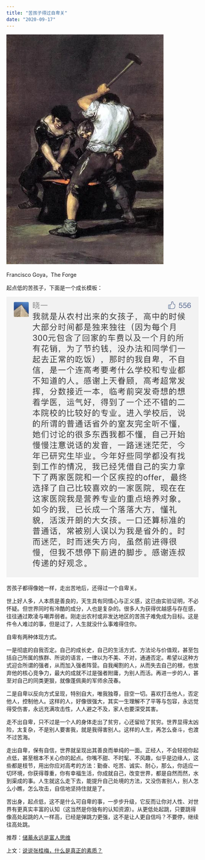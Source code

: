 ```yaml
---
title: "苦孩子得过自卑关"
date: "2020-09-17"
---
```


  

![连岳文章](images/连岳文章picture-20.jpg)

Francisco Goya，The Forge

  

起点低的苦孩子，下面是一个成长模板：

  

![连岳文章](images/连岳文章picture-21.jpg)

  

苦孩子都得像她一样，走出苦地后，还得过一个自卑关。

  

世上好人多，人本质是善良的，天生具有同情心与正义感，这已由实验证明，不必怀疑。但世界同时有冷酷的成分，人也是复杂的。很多人为获得优越感与存在感，往往通过欺凌与嘲弄弱者。刚走出农村或非发达地区的苦孩子难免成为目标。这是件令人难过的事，但是过了，人生就没什么事难得住你。

  

自卑有两种体现方式。

  

一是彻底的自我否定。自己的成长史，自己的生活方式、方法论与价值观，甚至包括自己所属的族群、所说的语言，一律以为不美、不对，通通否定。希望以这种方式迎合所谓的强者，从而加入强者阵营。自我阉割的人，从而失去自己的根，也放弃他的核心竞争力，最大的成就不过是强者附庸，为别人而活。再进一步的人，甚至对自己的同类更狠，就像蓬佩奥的军师余茂春。

  

二是自卑以反向方式呈现，特别自大，唯我独尊，目空一切。喜欢打击他人，否定他人，控制他人。这样的人，好像很强大，其实一生理解不了平等与包容，永远觉得受伤害，永远充满攻击性，人人避之不及，家人也要深受其害。

  

走不出自卑，只不过是一个人的身体走出了贫穷，心还留给了贫穷。世界显得太凶险，太复杂，不是别人要害我，就是我得害别人。这样的人生，再怎么奋斗，也渡不过苦海。

  

走出自卑，保有自信，世界就呈现出其善良而单纯的一面。正经人，不会轻视你起点低，甚至根本不关心你的起点。你嘴不甜、不时髦、不风趣，似乎是边缘人，这些都是枝节，用出你应对高考的方法：勤奋、吃苦、诚实、耐心，那么，你适应一切环境，你获得尊重，你有幸福生活，你成就自己，改变世界，都是自然而然，水到渠成的事。人生就这么走下去，能提升自己处境的方法，又没伤害别人，别人怎么小瞧，怎么攻击，自信地坚持住就是了。

  

苦出身，起点低，这不是什么可自卑的事，一步步升级，它反而让你对人性、对世界有更真实丰富的认知（这当然是你独有的认知资源）。从更低处起跳，只要跳得像高处起跳的人一样高，已经是弹跳力更强，这不是让人更自信吗？不要停，继续往高处跳。

  

推荐：[储蓄永远是富人思维](http://mp.weixin.qq.com/s?__biz=MjM5NDU0Mjk2MQ==&mid=2651635450&idx=1&sn=b7204aeb7e2353ec557a2163c6c96423&chksm=bd7e3ae48a09b3f22dd4bdd263161cf0683cc45cb03fc8f92c8cb4b9742b7e5f423591d9d7f8&scene=21#wechat_redirect)  

上文：[说说张桂梅，什么是真正的素质？](http://mp.weixin.qq.com/s?__biz=MjM5NDU0Mjk2MQ==&mid=2651648637&idx=1&sn=3a2c64d76d2934a6cb2466617dfda28c&chksm=bd7e76638a09ff75c6f59157dbdfbbec15f148eb7b4adf46ba7fe9eeeaa3da4205d2e4cb6c16&scene=21#wechat_redirect)
